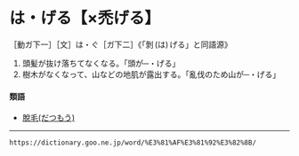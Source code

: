 # は・げる【×禿げる】
［動ガ下一］［文］は・ぐ［ガ下二］《「剝 (は) げる」と同語源》

1.  頭髪が抜け落ちてなくなる。「頭が─・げる」
2.  樹木がなくなって、山などの地肌が露出する。「亂伐のため山が─・げる」
    

#### 類語

-   [脫毛(だつもう)](https://dictionary.goo.ne.jp/word/%E8%84%B1%E6%AF%9B/#jn-137483)

---
`https://dictionary.goo.ne.jp/word/%E3%81%AF%E3%81%92%E3%82%8B/`